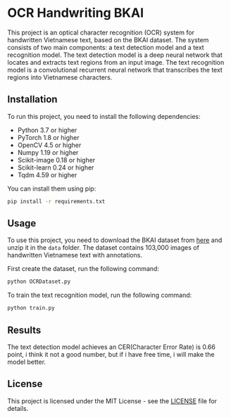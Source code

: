 
# OCR Handwriting BKAI

This project is an optical character recognition (OCR) system for handwritten Vietnamese text, based on the BKAI dataset. The system consists of two main components: a text detection model and a text recognition model. The text detection model is a deep neural network that locates and extracts text regions from an input image. The text recognition model is a convolutional recurrent neural network that transcribes the text regions into Vietnamese characters.

## Installation

To run this project, you need to install the following dependencies:

- Python 3.7 or higher
- PyTorch 1.8 or higher
- OpenCV 4.5 or higher
- Numpy 1.19 or higher
- Scikit-image 0.18 or higher
- Scikit-learn 0.24 or higher
- Tqdm 4.59 or higher

You can install them using pip:

```bash
pip install -r requirements.txt
```

## Usage

To use this project, you need to download the BKAI dataset from [here](https://drive.google.com/drive/folders/1dlhSYYrLE0GMUOUV-GDmNcJs2_Tu4KYa?fbclid=IwAR2JHnQkTvMC0sKDtqtV7l7LxdBvmyTppV0Z7mDQe0NfJJ-qSZyhJkLm66A) and unzip it in the `data` folder. The dataset contains 103,000 images of handwritten Vietnamese text with annotations.

First create the dataset, run the following command:

```bash
python OCRDataset.py
```

To train the text recognition model, run the following command:

```bash
python train.py
```

## Results

The text detection model achieves an CER(Character Error Rate) is 0.66 point, i think it not a good number, but if i have free time, i will make the model better.

## License

This project is licensed under the MIT License - see the [LICENSE](^5^) file for details.

